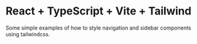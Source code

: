 # React + TypeScript + Vite + Tailwind

Some simple examples of how to style navigation and sidebar components using tailwindcss.
